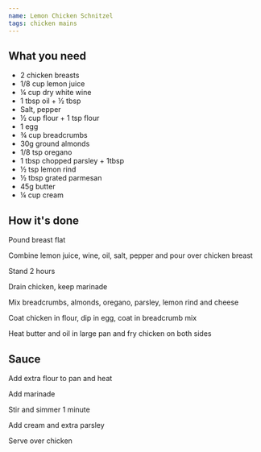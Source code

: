 ```yaml
---
name: Lemon Chicken Schnitzel
tags: chicken mains
---
```


## What you need

* 2 chicken breasts
* 1/8 cup lemon juice
* ¼ cup dry white wine
* 1 tbsp oil + ½ tbsp
* Salt, pepper
* ½ cup flour + 1 tsp flour
* 1 egg
* ¾ cup breadcrumbs
* 30g ground almonds
* 1/8 tsp oregano
* 1 tbsp chopped parsley + 1tbsp
* ½ tsp lemon rind
* ½ tbsp grated parmesan
* 45g butter
* ¼ cup cream

<!-- break -->

## How it's done

Pound breast flat

Combine lemon juice, wine, oil, salt, pepper and pour over chicken breast

Stand 2 hours

Drain chicken, keep marinade

Mix breadcrumbs, almonds, oregano, parsley, lemon rind and cheese

Coat chicken in flour, dip in egg, coat in breadcrumb mix

Heat butter and oil in large pan and fry chicken on both sides

## Sauce


Add extra flour to pan and heat

Add marinade

Stir and simmer 1 minute

Add cream and extra parsley

Serve over chicken
